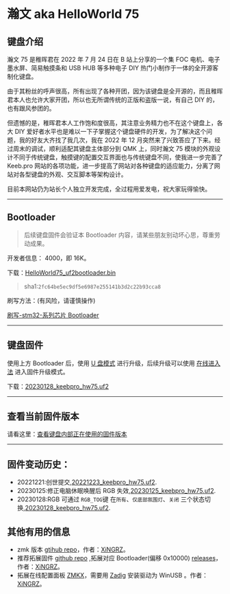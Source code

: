 # 瀚文 aka HelloWorld 75

## 键盘介绍

瀚文 75 是稚晖君在 2022 年 7 月 24 日在 B 站上分享的一个集 FOC 电机、电子墨水屏、简易触摸条和 USB HUB 等多种电子 DIY 热门小制作于一体的全开源客制化键盘。

由于其粉丝的呼声很高，所有出现了各种开团，因为该键盘是全开源的，而且稚晖君本人也允许大家开团，所以也无所谓传统的正版和盗版一说，有自己 DIY 的，也有跟风参团的。

但遗憾的是，稚晖君本人工作饱和度很高，其注意业务精力也不在这个键盘上，各大 DIY 爱好者水平也是难以一下子掌握这个键盘硬件的开发，为了解决这个问题，我的好友大齐找了我几次，我在 2022 年 12 月突然来了兴致答应了下来。经过周末的调试，顺利适配其键盘主体部分到 QMK 上，同时瀚文 75 模块的外观设计不同于传统键盘，触摸键的配置交互界面也与传统键盘不同，使我进一步完善了 Keeb.pro 网站的各项功能，进一步提高了网站对各种键盘的适应能力，分离了网站对各型键盘的外观、交互脚本等架构设计。

目前本网站仍为站长个人独立开发完成，全过程用爱发电，祝大家玩得愉快。

---

## Bootloader

> 后续键盘固件会验证本 Bootloader 内容，请某些朋友别动坏心思，尊重劳动成果。

开发者信息： 4000，即 16K。

下载：[HelloWorld75_uf2bootloader.bin](/download_firmware/HelloWorld75/helloworld75_uf2bootloader.bin ":ignore")

> sha1:`2fc64be5ec9df5e6987e255141b3d2c22b93cca8`

刷写方法：(有风险，请谨慎操作)

[刷写-stm32-系列芯片 Bootloader](/flash_bootloader?id=刷写-stm32-系列芯片)

---

## 键盘固件

使用上方 Bootloader 后，使用 [U 盘模式](firmware_upgrade.md#u盘模式) 进行升级，后续升级可以使用 [在线进入法](firmware_upgrade.md#4-在线进入法) 进入固件升级模式。

下载：[20230128_keebpro_hw75.uf2](/download_firmware/HelloWorld75/20230128_keebpro_hw75.uf2 ":ignore")

---

## 查看当前固件版本

请看这里：[查看键盘内部正在使用的固件版本](/firmware_upgrade?id=查看键盘内部正在使用的固件版本)

---

## 固件变动历史：

- 20221221:创世提交,[20221223_keebpro_hw75.uf2](/download_firmware/HelloWorld75/20221223_keebpro_hw75.uf2 ":ignore").
- 20230125:修正电脑休眠唤醒后 RGB 失效,[20230125_keebpro_hw75.uf2](/download_firmware/HelloWorld75/20230125_keebpro_hw75.uf2 ":ignore").
- 20230128:RGB 可通过 `RGB_TOG`键 在`所有`、`仅底部氛围灯`、`关闭` 三个状态切换,[20230128_keebpro_hw75.uf2](/download_firmware/HelloWorld75/20230128_keebpro_hw75.uf2 ":ignore").

## 其他有用的信息

- zmk 版本 [gtihub repo](https://github.com/xingrz/zmk-config_helloword_hw-75)，作者：[XiNGRZ](https://xingrz.me/)。
- 推荐拓展固件 [github repo](https://github.com/xingrz/zmk-config_helloword_hw-75/tree/master/config/boards/arm/hw75_dynamic) ,拓展对应 Bootloader(偏移 0x10000) [releases](https://github.com/xingrz/tinyuf2/releases)，作者：[XiNGRZ](https://xingrz.me/)。
- 拓展在线配置面板 [ZMKX](https://zmkx.app/)，需要用 [Zadig](https://zadig.akeo.ie/) 安装驱动为 WinUSB 。作者：[XiNGRZ](https://xingrz.me/)。
